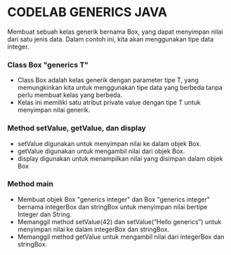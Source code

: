 # CODELAB GENERICS JAVA
Membuat sebuah kelas generik bernama Box, yang dapat menyimpan nilai dari satu 
jenis data. Dalam contoh ini, kita akan menggunakan tipe data integer.
### Class Box "generics T"
- Class Box adalah kelas generik dengan parameter tipe T, yang memungkinkan kita untuk 
menggunakan tipe data yang berbeda tanpa perlu membuat kelas yang berbeda.
-  Kelas ini memiliki satu atribut private value dengan tipe T untuk menyimpan nilai generik.
### Method setValue, getValue, dan display
- setValue digunakan untuk menyimpan nilai ke dalam objek Box.
- getValue digunakan untuk mengambil nilai dari objek Box.
- display digunakan untuk menampilkan nilai yang disimpan dalam objek Box
### Method main
- Membuat objek Box "generics integer" dan Box "generics integer" bernama integerBox dan stringBox untuk menyimpan nilai bertipe Integer dan String.
- Memanggil method setValue(42) dan setValue(“Hello generics”) untuk menyimpan nilai 
ke dalam integerBox dan stringBox.
- Memanggil method getValue untuk mengambil nilai dari integerBox dan stringBox.